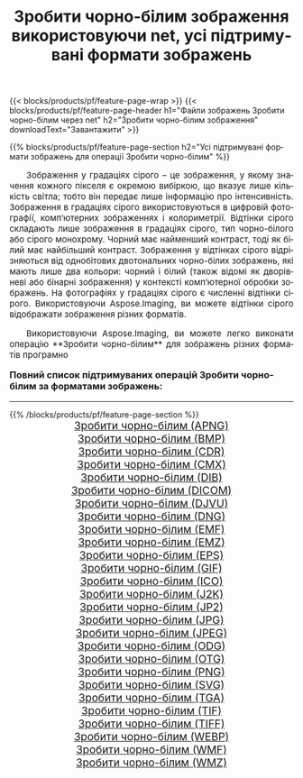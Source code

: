 ﻿---
title: Зробити чорно-бiлим зображення використовуючи net, усі підтримувані формати зображень 
weight: 3920
url: /uk/net/grayscale/ 
lang: uk
langdirlevel: 2
locales: zh-hans,ja,it,ru,de,es,fr,nl,id,lt,pl,pt,vi,tr,ko,zh-hant,ar,hi,th,sv,cs,uk,he
description: Використовуючи Aspose.Imaging, ви можете легко Зробити чорно-бiлим зображення використовуючи  net
---

{{< blocks/products/pf/feature-page-wrap >}}
{{< blocks/products/pf/feature-page-header h1="Файли зображень Зробити чорно-бiлим через net" h2="Зробити чорно-бiлим зображення" downloadText="Завантажити" >}}


{{% blocks/products/pf/feature-page-section  h2="Усі підтримувані формати зображень для операції Зробити чорно-бiлим" %}}
<p align="justify" style="text-indent:2em;font-size:15px;">
Зображення у градаціях сірого – це зображення, у якому значення кожного пікселя є окремою вибіркою, що вказує лише кількість світла; тобто він передає лише інформацію про інтенсивність. Зображення в градаціях сірого використовуються в цифровій фотографії, комп’ютерних зображеннях і колориметрії. Відтінки сірого складають лише зображення в градаціях сірого, тип чорно-білого або сірого монохрому. Чорний має найменший контраст, тоді як білий має найбільший контраст. Зображення у відтінках сірого відрізняються від однобітових двотональних чорно-білих зображень, які мають лише два кольори: чорний і білий (також відомі як дворівневі або бінарні зображення) у контексті комп’ютерної обробки зображень. На фотографіях у градаціях сірого є численні відтінки сірого. Використовуючи Aspose.Imaging, ви можете відтінки сірого відображати зображення різних форматів.
</p>
<p align="justify" style="text-indent:2em;font-size:15px;">
Використовуючи Aspose.Imaging, ви можете легко виконати операцiю **Зробити чорно-бiлим** для  зображень різних форматів програмно
</p>
<h3 style="margin-top:16px;">
Повний список підтримуваних операцій Зробити чорно-бiлим за форматами зображень:
</h3>
<hr/>
{{% /blocks/products/pf/feature-page-section %}}
<div class="container-fluid productfamilypage bg-gray">
    <div class="convertypes bg-gray agp-content section">
        <div class="container">
		<div class="row other-converters" style="gap: 10px;font-size: 19px;text-align:center;">
		    <div class='col-md-3 other-converter remove-lp remove-rp'><a href="/imaging/uk/net/grayscale/apng/" style="padding:15px;">Зробити чорно-бiлим (APNG)</a></div><div class='col-md-3 other-converter remove-lp remove-rp'><a href="/imaging/uk/net/grayscale/bmp/" style="padding:15px;">Зробити чорно-бiлим (BMP)</a></div><div class='col-md-3 other-converter remove-lp remove-rp'><a href="/imaging/uk/net/grayscale/cdr/" style="padding:15px;">Зробити чорно-бiлим (CDR)</a></div><div class='col-md-3 other-converter remove-lp remove-rp'><a href="/imaging/uk/net/grayscale/cmx/" style="padding:15px;">Зробити чорно-бiлим (CMX)</a></div><div class='col-md-3 other-converter remove-lp remove-rp'><a href="/imaging/uk/net/grayscale/dib/" style="padding:15px;">Зробити чорно-бiлим (DIB)</a></div><div class='col-md-3 other-converter remove-lp remove-rp'><a href="/imaging/uk/net/grayscale/dicom/" style="padding:15px;">Зробити чорно-бiлим (DICOM)</a></div><div class='col-md-3 other-converter remove-lp remove-rp'><a href="/imaging/uk/net/grayscale/djvu/" style="padding:15px;">Зробити чорно-бiлим (DJVU)</a></div><div class='col-md-3 other-converter remove-lp remove-rp'><a href="/imaging/uk/net/grayscale/dng/" style="padding:15px;">Зробити чорно-бiлим (DNG)</a></div><div class='col-md-3 other-converter remove-lp remove-rp'><a href="/imaging/uk/net/grayscale/emf/" style="padding:15px;">Зробити чорно-бiлим (EMF)</a></div><div class='col-md-3 other-converter remove-lp remove-rp'><a href="/imaging/uk/net/grayscale/emz/" style="padding:15px;">Зробити чорно-бiлим (EMZ)</a></div><div class='col-md-3 other-converter remove-lp remove-rp'><a href="/imaging/uk/net/grayscale/eps/" style="padding:15px;">Зробити чорно-бiлим (EPS)</a></div><div class='col-md-3 other-converter remove-lp remove-rp'><a href="/imaging/uk/net/grayscale/gif/" style="padding:15px;">Зробити чорно-бiлим (GIF)</a></div><div class='col-md-3 other-converter remove-lp remove-rp'><a href="/imaging/uk/net/grayscale/ico/" style="padding:15px;">Зробити чорно-бiлим (ICO)</a></div><div class='col-md-3 other-converter remove-lp remove-rp'><a href="/imaging/uk/net/grayscale/j2k/" style="padding:15px;">Зробити чорно-бiлим (J2K)</a></div><div class='col-md-3 other-converter remove-lp remove-rp'><a href="/imaging/uk/net/grayscale/jp2/" style="padding:15px;">Зробити чорно-бiлим (JP2)</a></div><div class='col-md-3 other-converter remove-lp remove-rp'><a href="/imaging/uk/net/grayscale/jpg/" style="padding:15px;">Зробити чорно-бiлим (JPG)</a></div><div class='col-md-3 other-converter remove-lp remove-rp'><a href="/imaging/uk/net/grayscale/jpeg/" style="padding:15px;">Зробити чорно-бiлим (JPEG)</a></div><div class='col-md-3 other-converter remove-lp remove-rp'><a href="/imaging/uk/net/grayscale/odg/" style="padding:15px;">Зробити чорно-бiлим (ODG)</a></div><div class='col-md-3 other-converter remove-lp remove-rp'><a href="/imaging/uk/net/grayscale/otg/" style="padding:15px;">Зробити чорно-бiлим (OTG)</a></div><div class='col-md-3 other-converter remove-lp remove-rp'><a href="/imaging/uk/net/grayscale/png/" style="padding:15px;">Зробити чорно-бiлим (PNG)</a></div><div class='col-md-3 other-converter remove-lp remove-rp'><a href="/imaging/uk/net/grayscale/svg/" style="padding:15px;">Зробити чорно-бiлим (SVG)</a></div><div class='col-md-3 other-converter remove-lp remove-rp'><a href="/imaging/uk/net/grayscale/tga/" style="padding:15px;">Зробити чорно-бiлим (TGA)</a></div><div class='col-md-3 other-converter remove-lp remove-rp'><a href="/imaging/uk/net/grayscale/tif/" style="padding:15px;">Зробити чорно-бiлим (TIF)</a></div><div class='col-md-3 other-converter remove-lp remove-rp'><a href="/imaging/uk/net/grayscale/tiff/" style="padding:15px;">Зробити чорно-бiлим (TIFF)</a></div><div class='col-md-3 other-converter remove-lp remove-rp'><a href="/imaging/uk/net/grayscale/webp/" style="padding:15px;">Зробити чорно-бiлим (WEBP)</a></div><div class='col-md-3 other-converter remove-lp remove-rp'><a href="/imaging/uk/net/grayscale/wmf/" style="padding:15px;">Зробити чорно-бiлим (WMF)</a></div><div class='col-md-3 other-converter remove-lp remove-rp'><a href="/imaging/uk/net/grayscale/wmz/" style="padding:15px;">Зробити чорно-бiлим (WMZ)</a></div>
                </div>
        </div>
    </div>
</div>
<br/>
